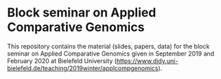 # Block seminar on Applied Comparative Genomics

This repository contains the material (slides, papers, data) for the block seminar on Applied Comparative Genomics given in September 2019 and February 2020 at Bielefeld University (https://www.didy.uni-bielefeld.de/teaching/2019winter/applcompgenomics).

